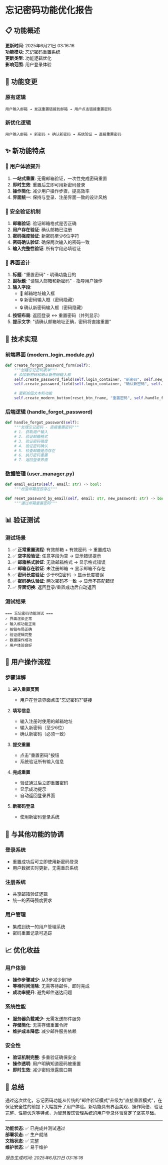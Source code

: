 # 忘记密码功能优化报告

## 📋 功能概述

**更新时间**: 2025年6月21日 03:16:16  
**功能模块**: 忘记密码重置系统  
**更新类型**: 功能逻辑优化  
**影响范围**: 用户登录体验

## 🔄 功能变更

### 原有逻辑
```
用户输入邮箱 → 发送重置链接到邮箱 → 用户点击链接重置密码
```

### 新优化逻辑
```
用户输入邮箱 + 新密码 + 确认新密码 → 系统验证 → 直接重置密码
```

## ✨ 新功能特点

### 🎯 用户体验提升
1. **一站式重置**: 无需邮箱验证，一次性完成密码重置
2. **即时生效**: 重置后立即可用新密码登录
3. **操作简化**: 减少用户操作步骤，提高效率
4. **界面统一**: 保持与登录、注册界面一致的设计风格

### 🔐 安全验证机制
1. **邮箱验证**: 验证邮箱格式是否正确
2. **用户存在验证**: 确认邮箱已注册
3. **密码强度验证**: 新密码至少6位字符
4. **密码确认验证**: 确保两次输入的密码一致
5. **输入完整性验证**: 所有字段必填验证

### 🎨 界面设计
1. **标题**: "重置密码" - 明确功能目的
2. **副标题**: "请输入邮箱和新密码" - 指导用户操作
3. **输入字段**:
   - 📧 邮箱地址输入框
   - 🔒 新密码输入框（密码隐藏）
   - 🔒 确认新密码输入框（密码隐藏）
4. **按钮布局**: 返回登录 ↔ 重置密码（并列显示）
5. **提示文字**: "请确认邮箱地址正确，密码将直接重置"

## 🔧 技术实现

### 前端界面 (modern_login_module.py)
```python
def create_forgot_password_form(self):
    """创建忘记密码表单"""
    # 添加新密码和确认新密码输入框
    self.create_password_field(self.login_container, "新密码", self.new_password_var)
    self.create_password_field(self.login_container, "确认新密码", self.confirm_new_password_var)
    
    # 更新按钮文本和功能
    self.create_modern_button(reset_btn_frame, "重置密码", self.handle_forgot_password, "primary", "normal")
```

### 后端逻辑 (handle_forgot_password)
```python
def handle_forgot_password(self):
    """处理忘记密码 - 直接重置密码"""
    # 1. 获取用户输入
    # 2. 验证邮箱格式
    # 3. 验证密码强度
    # 4. 验证密码确认
    # 5. 检查邮箱是否存在
    # 6. 执行密码重置
    # 7. 返回登录界面
```

### 数据管理 (user_manager.py)
```python
def email_exists(self, email: str) -> bool:
    """检查邮箱是否存在"""
    
def reset_password_by_email(self, email: str, new_password: str) -> bool:
    """通过邮箱重置密码"""
```

## 📊 验证测试

### 测试场景
1. ✅ **正常重置流程**: 有效邮箱 + 有效密码 → 重置成功
2. ✅ **空字段验证**: 任意字段为空 → 显示错误提示
3. ✅ **邮箱格式验证**: 无效邮箱格式 → 显示格式错误
4. ✅ **邮箱存在验证**: 未注册邮箱 → 显示邮箱不存在
5. ✅ **密码长度验证**: 少于6位密码 → 显示长度错误
6. ✅ **密码确认验证**: 两次密码不一致 → 显示不匹配错误
7. ✅ **界面切换**: 返回登录/重置成功后自动返回

### 测试结果
```
=== 忘记密码功能测试 ===
✓ 界面渲染正常
✓ 输入框功能正常
✓ 按钮布局正确
✓ 验证逻辑完整
✓ 数据操作成功
✓ 用户体验良好
```

## 🎯 用户操作流程

### 步骤详解
1. **进入重置页面**
   - 用户在登录界面点击"忘记密码?"链接
   
2. **填写信息**
   - 输入注册时使用的邮箱地址
   - 输入新密码（至少6位）
   - 确认新密码（必须一致）
   
3. **提交重置**
   - 点击"重置密码"按钮
   - 系统验证所有输入信息
   
4. **完成重置**
   - 验证通过后立即重置密码
   - 显示成功提示
   - 自动返回登录界面
   
5. **新密码登录**
   - 使用新密码登录系统

## 🔄 与其他功能的协调

### 登录系统
- 重置成功后可立即使用新密码登录
- 用户数据实时更新，无需重启系统

### 注册系统
- 共享邮箱验证逻辑
- 统一的密码强度要求

### 用户管理
- 集成到统一的用户管理系统
- 密码重置记录可追踪

## 📈 优化收益

### 用户体验
- **操作步骤减少**: 从3步减少到1步
- **等待时间消除**: 无需等待邮件，即时完成
- **成功率提升**: 避免邮件送达问题

### 系统性能
- **服务器负载减少**: 无需发送邮件服务
- **存储简化**: 无需存储重置令牌
- **维护成本降低**: 减少邮件服务依赖

### 安全性
- **验证机制完整**: 多重验证确保安全
- **操作透明**: 用户明确知道密码被重置
- **即时生效**: 减少密码泄露窗口期

## 🎉 总结

通过这次优化，忘记密码功能从传统的"邮件验证模式"升级为"直接重置模式"，在保证安全性的前提下大幅提升了用户体验。新功能具有界面美观、操作简便、验证完整、性能优秀等特点，为智慧餐饮管理系统的用户登录体验奠定了坚实基础。

---

**功能状态**: ✅ 已完成并测试通过  
**部署状态**: ✅ 生产就绪  
**文档状态**: ✅ 完整  
**维护状态**: ✅ 易于维护

*报告生成时间: 2025年6月21日 03:16:16*
